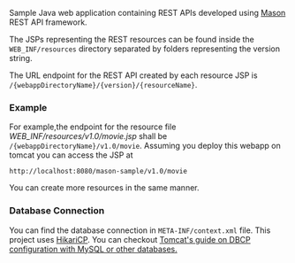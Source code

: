 Sample Java web application containing REST APIs developed using <a href="https://github.com/metamug/mason" target="_blank">Mason</a> REST API framework.

The JSPs representing the REST resources can be found inside the `WEB_INF/resources` directory separated by folders representing the version string. 

The URL endpoint for the REST API created by each resource JSP is `/{webappDirectoryName}/{version}/{resourceName}`. 

### Example

For example,the endpoint for the resource file *WEB_INF/resources/v1.0/movie.jsp* shall be `/{webappDirectoryName}/v1.0/movie`.
Assuming you deploy this webapp on tomcat you can access the JSP at 

```
http://localhost:8080/mason-sample/v1.0/movie
```

You can create more resources in the same manner.

### Database Connection

You can find the database connection in `META-INF/context.xml` file. This project uses <a href="https://github.com/brettwooldridge/HikariCP" target="_blank">HikariCP</a>.
You can checkout [Tomcat's guide on DBCP configuration with MySQL or other databases.](https://tomcat.apache.org/tomcat-9.0-doc/jndi-datasource-examples-howto.html#MySQL_DBCP_2_Example)
